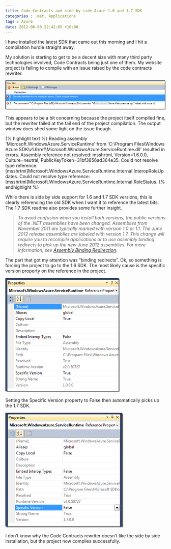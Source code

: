 ```yaml
---
title: Code Contracts and side by side Azure 1.6 and 1.7 SDK
categories : .Net, Applications
tags : Azure
date: 2012-06-08 22:42:05 +10:00
---
```




I have installed the latest SDK that came out this morning and I hit a compilation hurdle straight away.  

My solution is starting to get to be a decent size with many third party technologies involved, Code Contracts being just one of them. My website project is failing to compile with an issue raised by the code contracts rewriter.  

![image][0]

<!--more-->

This appears to be a bit concerning because the project itself compiled fine, but the rewriter failed at the tail end of the project compilation. The output window does shed some light on the issue though. 

{% highlight text %}
Reading assembly 'Microsoft.WindowsAzure.ServiceRuntime' from 'C:\Program Files\Windows Azure SDK\v1.6\ref\Microsoft.WindowsAzure.ServiceRuntime.dll' resulted in errors.
    Assembly reference not resolved: msshrtmi, Version=1.6.0.0, Culture=neutral, PublicKeyToken=31bf3856ad364e35.
    Could not resolve type reference: [msshrtmi]Microsoft.WindowsAzure.ServiceRuntime.Internal.InteropRoleUpdates.
    Could not resolve type reference: [msshrtmi]Microsoft.WindowsAzure.ServiceRuntime.Internal.RoleStatus.
{% endhighlight %}

While there is side by side support for 1.6 and 1.7 SDK versions, this is clearly referencing the old SDK when I want it to reference the latest bits. The 1.7 SDK readme also provides some further insight.

> _To avoid confusion when you install both versions, the public versions of the .NET assemblies have been changed. Assemblies from November 2011 are typically marked with version 1.0 or 1.1. The June 2012 release assemblies are labeled with version 1.7. This change will require you to recompile applications or to use assembly binding redirects to pick up the new June 2012 assemblies. For more information, see [Assembly Binding Redirection][1]._

The part that got my attention was “binding redirects”. Ok, so something is forcing the project to go to the 1.6 SDK. The most likely cause is the specific version property on the reference in the project.

![image][2]

Setting the Specific Version property to False then automatically picks up the 1.7 SDK.

![image][3]

I don’t know why the Code Contracts rewriter doesn’t like the side by side installation, but the project now compiles successfully.

[0]: /files/image_141.png
[1]: http://msdn.microsoft.com/en-us/library/2fc472t2(v=vs.90).aspx
[2]: /files/image_142.png
[3]: /files/image_143.png
